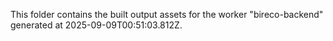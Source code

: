 This folder contains the built output assets for the worker "bireco-backend" generated at 2025-09-09T00:51:03.812Z.